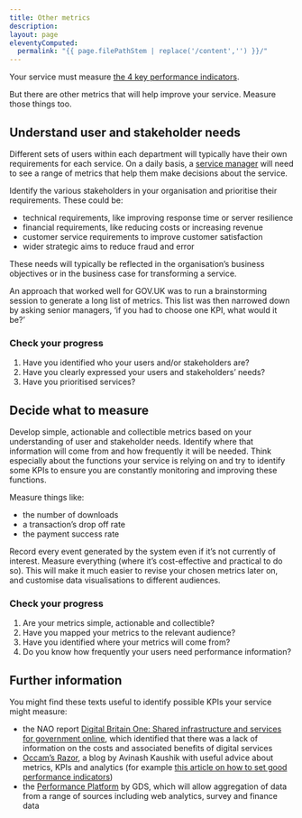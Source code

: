 ```yaml
---
title: Other metrics
description:
layout: page
eleventyComputed:
  permalink: "{{ page.filePathStem | replace('/content','') }}/"
---
```


Your service must measure [the 4 key performance indicators](https://web.archive.org/web/20151012003935/https://www.gov.uk/service-manual/measurement/index.html).

But there are other metrics that will help improve your service. Measure those things too.

## Understand user and stakeholder needs

Different sets of users within each department will typically have their own requirements for each service. On a daily basis, a [service manager](https://web.archive.org/web/20151012003935/https://www.gov.uk/service-manual/the-team/service-manager.html) will need to see a range of metrics that help them make decisions about the service.

Identify the various stakeholders in your organisation and prioritise their requirements. These could be:

- technical requirements, like improving response time or server resilience
- financial requirements, like reducing costs or increasing revenue
- customer service requirements to improve customer satisfaction
- wider strategic aims to reduce fraud and error

These needs will typically be reflected in the organisation’s business objectives or in the business case for transforming a service.

An approach that worked well for GOV.UK was to run a brainstorming session to generate a long list of metrics. This list was then narrowed down by asking senior managers, ‘if you had to choose one KPI, what would it be?’

### Check your progress

1.  Have you identified who your users and/or stakeholders are?
2.  Have you clearly expressed your users and stakeholders’ needs?
3.  Have you prioritised services?

## Decide what to measure

Develop simple, actionable and collectible metrics based on your understanding of user and stakeholder needs. Identify where that information will come from and how frequently it will be needed. Think especially about the functions your service is relying on and try to identify some KPIs to ensure you are constantly monitoring and improving these functions.

Measure things like:

- the number of downloads
- a transaction’s drop off rate
- the payment success rate

Record every event generated by the system even if it’s not currently of interest. Measure everything (where it’s cost-effective and practical to do so). This will make it much easier to revise your chosen metrics later on, and customise data visualisations to different audiences.

### Check your progress

1.  Are your metrics simple, actionable and collectible?
2.  Have you mapped your metrics to the relevant audience?
3.  Have you identified where your metrics will come from?
4.  Do you know how frequently your users need performance information?

## Further information

You might find these texts useful to identify possible KPIs your service might measure:

- the NAO report [Digital Britain One: Shared infrastructure and services for government online](https://web.archive.org/web/20151012003935/http://www.nao.org.uk/report/digital-britain-one-shared-infrastructure-and-services-for-government-online/), which identified that there was a lack of information on the costs and associated benefits of digital services
- [Occam’s Razor](https://web.archive.org/web/20151012003935/http://www.kaushik.net/avinash/), a blog by Avinash Kaushik with useful advice about metrics, KPIs and analytics (for example [this article on how to set good performance indicators](https://web.archive.org/web/20151012003935/http://www.kaushik.net/avinash/rules-choosing-web-analytics-key-performance-indicators/))
- the [Performance Platform](https://web.archive.org/web/20151012003935/https://www.gov.uk/performance) by GDS, which will allow aggregation of data from a range of sources including web analytics, survey and finance data
